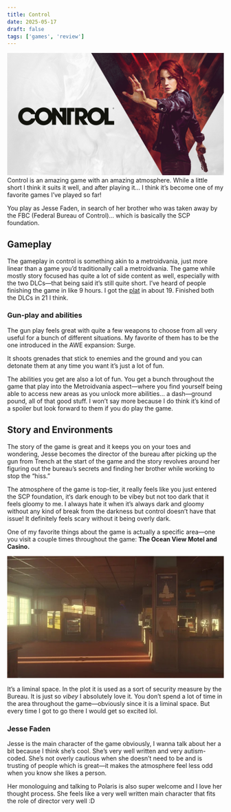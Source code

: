 ```yaml
---
title: Control
date: 2025-05-17
draft: false
tags: ['games', 'review']
---
```


![Control.jpeg](/images/Control.jpeg)
Control is an amazing game with an amazing atmosphere. While a little short I think it suits it well, and after playing it… I think it’s become one of my favorite games I’ve played so far!

You play as Jesse Faden, in search of her brother who was taken away by the FBC (Federal Bureau of Control)… which is basically the SCP foundation. 

## Gameplay

The gameplay in control is something akin to a metroidvania, just more linear than a game you’d traditionally call a metroidvania. The game while mostly story focused has quite a lot of side content as well, especially with the two DLCs—that being said it’s still quite short. I’ve heard of people finishing the game in like 9 hours. I got the [plat](https://youtube.com/watch?v=-ZqxTEynWDY) in about 19. Finished both the DLCs in 21 I think.

### Gun-play and abilities
The gun play feels great with quite a few weapons to choose from all very useful for a bunch of different situations. My favorite of them has to be the one introduced in the AWE expansion: Surge.

It shoots grenades that stick to enemies and the ground and you can detonate them at any time you want it’s just a lot of fun.

The abilities you get are also a lot of fun. You get a bunch throughout the game that play into the Metroidvania aspect—where you find yourself being able to access new areas as you unlock more abilities… a dash—ground pound, all of that good stuff. I won’t say more because I do think it’s kind of a spoiler but look forward to them if you do play the game.

## Story and Environments
The story of the game is great and it keeps you on your toes and wondering, Jesse becomes the director of the bureau after picking up the gun from Trench at the start of the game and the story revolves around her figuring out the bureau’s secrets and finding her brother while working to stop the “hiss.”

The atmosphere of the game is top-tier, it really feels like you just entered the SCP foundation, it‘s dark enough to be vibey but not too dark that it feels gloomy to me. I always hate it when it’s always dark and gloomy without any kind of break from the darkness but control doesn’t have that issue! It definitely feels scary without it being overly dark.

One of my favorite things about the game is actually a specific area—one you visit a couple times throughout the game: **The Ocean View Motel and Casino.**

![The Ocean View Motel](/images/The_Ocean_View_Motel_and_Casino.jpeg)

It’s a liminal space. In the plot it is used as a sort of security measure by the Bureau. It is just so *vibey* I absolutely love it. You don’t spend a lot of time in the area throughout the game—obviously since it is a liminal space. But every time I got to go there I would get so excited lol.

### Jesse Faden
Jesse is the main character of the game obviously, I wanna talk about her a bit because I think she’s cool. She’s very well written and very autism-coded. She’s not overly cautious when she doesn’t need to be and is trusting of people which is great—it makes the atmosphere feel less odd when you know she likes a person.

Her monologuing and talking to Polaris is also super welcome and I love her thought process. She feels like a very well written main character that fits the role of director very well :D